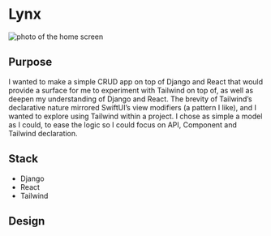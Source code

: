 # Lynx

![photo of the home screen](https://github.com/jpknwls/Lynx/blob/main/lynx-home.png?raw=true)


## Purpose

I wanted to make a simple CRUD app on top of Django and React that would provide a surface for me to experiment with Tailwind on top of, as well as deepen my understanding of Django and React. The brevity of Tailwind’s declarative nature mirrored SwiftUI’s view modifiers (a pattern I like), and I wanted to explore using Tailwind within a project. I chose as simple a model as I could, to ease the logic so I could focus on API, Component and Tailwind declaration. 

## Stack

- Django
- React
- Tailwind

## Design
